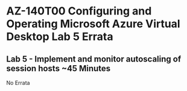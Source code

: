 # AZ-140T00 Configuring and Operating Microsoft Azure Virtual Desktop Lab 5 Errata

## Lab 5 - Implement and monitor autoscaling of session hosts ~45 Minutes

No Errata <br>


